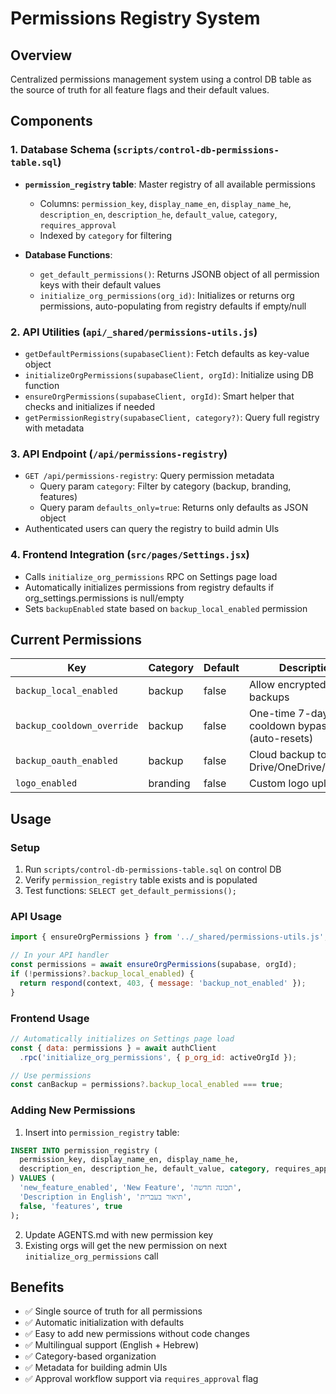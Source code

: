 # Permissions Registry System

## Overview
Centralized permissions management system using a control DB table as the source of truth for all feature flags and their default values.

## Components

### 1. Database Schema (`scripts/control-db-permissions-table.sql`)
- **`permission_registry` table**: Master registry of all available permissions
  - Columns: `permission_key`, `display_name_en`, `display_name_he`, `description_en`, `description_he`, `default_value`, `category`, `requires_approval`
  - Indexed by `category` for filtering
  
- **Database Functions**:
  - `get_default_permissions()`: Returns JSONB object of all permission keys with their default values
  - `initialize_org_permissions(org_id)`: Initializes or returns org permissions, auto-populating from registry defaults if empty/null

### 2. API Utilities (`api/_shared/permissions-utils.js`)
- `getDefaultPermissions(supabaseClient)`: Fetch defaults as key-value object
- `initializeOrgPermissions(supabaseClient, orgId)`: Initialize using DB function
- `ensureOrgPermissions(supabaseClient, orgId)`: Smart helper that checks and initializes if needed
- `getPermissionRegistry(supabaseClient, category?)`: Query full registry with metadata

### 3. API Endpoint (`/api/permissions-registry`)
- `GET /api/permissions-registry`: Query permission metadata
  - Query param `category`: Filter by category (backup, branding, features)
  - Query param `defaults_only=true`: Returns only defaults as JSON object
- Authenticated users can query the registry to build admin UIs

### 4. Frontend Integration (`src/pages/Settings.jsx`)
- Calls `initialize_org_permissions` RPC on Settings page load
- Automatically initializes permissions from registry defaults if org_settings.permissions is null/empty
- Sets `backupEnabled` state based on `backup_local_enabled` permission

## Current Permissions

| Key | Category | Default | Description |
|-----|----------|---------|-------------|
| `backup_local_enabled` | backup | false | Allow encrypted local backups |
| `backup_cooldown_override` | backup | false | One-time 7-day cooldown bypass (auto-resets) |
| `backup_oauth_enabled` | backup | false | Cloud backup to Google Drive/OneDrive/Dropbox |
| `logo_enabled` | branding | false | Custom logo upload |

## Usage

### Setup
1. Run `scripts/control-db-permissions-table.sql` on control DB
2. Verify `permission_registry` table exists and is populated
3. Test functions: `SELECT get_default_permissions();`

### API Usage
```javascript
import { ensureOrgPermissions } from '../_shared/permissions-utils.js';

// In your API handler
const permissions = await ensureOrgPermissions(supabase, orgId);
if (!permissions?.backup_local_enabled) {
  return respond(context, 403, { message: 'backup_not_enabled' });
}
```

### Frontend Usage
```javascript
// Automatically initializes on Settings page load
const { data: permissions } = await authClient
  .rpc('initialize_org_permissions', { p_org_id: activeOrgId });

// Use permissions
const canBackup = permissions?.backup_local_enabled === true;
```

### Adding New Permissions
1. Insert into `permission_registry` table:
```sql
INSERT INTO permission_registry (
  permission_key, display_name_en, display_name_he,
  description_en, description_he, default_value, category, requires_approval
) VALUES (
  'new_feature_enabled', 'New Feature', 'תכונה חדשה',
  'Description in English', 'תיאור בעברית',
  false, 'features', true
);
```

2. Update AGENTS.md with new permission key
3. Existing orgs will get the new permission on next `initialize_org_permissions` call

## Benefits
- ✅ Single source of truth for all permissions
- ✅ Automatic initialization with defaults
- ✅ Easy to add new permissions without code changes
- ✅ Multilingual support (English + Hebrew)
- ✅ Category-based organization
- ✅ Metadata for building admin UIs
- ✅ Approval workflow support via `requires_approval` flag
